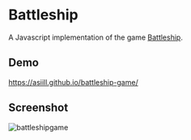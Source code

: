 # Battleship
A Javascript implementation of the game [Battleship](https://en.wikipedia.org/wiki/Battleship_(game)).

## Demo
https://asiill.github.io/battleship-game/

## Screenshot
![battleshipgame](https://github.com/asiill/battleship-game/assets/9745019/72b2a958-52f7-452e-acc2-67b57613ee66)
